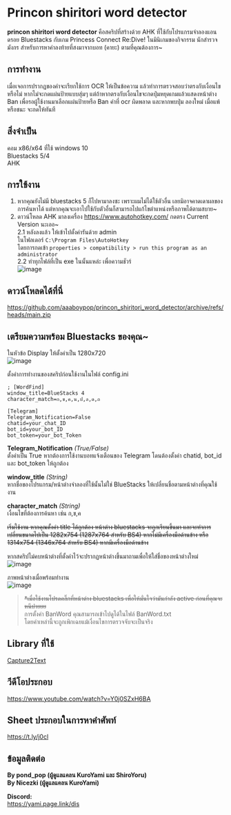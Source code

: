 # Princon shiritori word detector

**princon shiritori word detector** คือสคริปที่สร้างด้วย AHK ที่ใช้กับโปรแกรมจำลองแอนดรอย Bluestacks กับเกม Princess Connect Re:Dive! ในมินิเกมของกิจกรรม นักสำรวจมังกร สำหรับการหาคำลงท้ายที่สงมาจากบอท (คายะ) ตามที่คุณต้องการ~

## การทำงาน
เมื่อเจอการปรากฏของคำจะเรียกใช้การ OCR ให้เป็นข้อความ แล้วทำการตรวจสอบว่าตรงกับเงื่อนไขหรือไม่ หากไม่จะกดแผ่นป้ายแบบสุ่มๆ แต่ถ้าหากตรงกับเงื่อนไขจะกดปุ่มหยุดเกมแล้วแสดงหน้าต่าง Ban เพื่อรอผู้ใช้งานมาเลือกแผ่นป้ายหรือ Ban คำที่ ocr ผิดพลาด และหากพบปุ่ม ลองใหม่ เมื่อแพ้หรือชนะ จะกดให้ทันที

## สิ่งจำเป็น
คอม x86/x64 ที่ใช้ windows 10\
Bluestacks 5/4\
AHK

## การใช้งาน
1. หากคุณยังไม่มี bluestacks 5 ก็ไปหามาลงซะ เพราะผมไม่ได้ใช้ตัวอื่น เลยมิอาจคาดเดาผลของการค้นหาได้ แต่หากคุณจะเอาไปใช้กับตัวอื่นก็สามารถไปแก้ไขตำแหน่งหรือภาพได้ตามสบาย~
2. ดาวน์โหลด AHK มาลงเครื่อง https://www.autohotkey.com/ กดตรง Current Version นะเออ~\
	2.1   หลังลงแล้ว ให้เข้าไปตั้งค่ารันด้วย admin \
ในโฟลเดอร์ `C:\Program Files\AutoHotkey`\
โดยการกดเข้า `properties > compatibility > run this program as an administrator` \
	2.2   ทำทุกไฟล์ที่เป็น exe ในนั้นแหล่ะ เพื่อความชัวร์\
  ![image](https://user-images.githubusercontent.com/38764429/160011894-6b2c84fa-c170-4f9a-b144-5ddd03abbb76.png)



## ดาวน์โหลดได้ที่นี่
https://github.com/aaaboypop/princon_shiritori_word_detector/archive/refs/heads/main.zip



## เตรียมความพร้อม Bluestacks ของคุณ~ 
ในหัวข้อ Display ให้ตั้งค่าเป็น 1280x720\
![image](https://user-images.githubusercontent.com/38764429/160011941-7354b31f-df1f-4a85-a873-1bd3837c02f7.png)



ตั้งค่าการทำงานของสคริปก่อนใช้งานในไฟล์ config.ini

 
    ; [WordFind]
    window_title=BlueStacks 4
    character_match=ก,ข,ค,น,ป,ล,ด,ถ
    
    [Telegram]
    Telegram_Notification=False
    chatid=your_chat_ID
    bot_id=your_bot_ID
    bot_token=your_bot_Token
 

**Telegram_Notification** *(True/False)* \
ตั้งค่าเป็น True หากต้องการใช้งานบอทแจ้งเตือนของ Telegram โดนต้องตั้งค่า chatid, bot_id และ bot_token ให้ถูกต้อง

**window_title** *(String)* \
หากชื่อของโปรแกรม/หน้าต่างจำลองที่ใช้นั้นไม่ใช่ BlueStacks ให้เปลี่ยนชื่อตามหน้าต่างที่คุณใช้งาน

**character_match** *(String)* \
เงื่อนไขที่ต้องการค้นหา เช่น ก,ข,ค


~~เริ่มใช้งาน หากคุณตั้งค่า title ได้ถูกต้อง หน้าต่าง bluestacks จะถูกเรียนขึ้นมา และจะทำการเปลี่ยนขนาดไปเป็น 1282x754 (1287x764 สำหรับ BS4) หากไม่มีเครื่องมือด้านข้าง หรือ 1314x754 (1346x764 สำหรับ BS4) หากมีเครื่องมือด้านข้าง~~

หากสคริปไม่คบหน้าต่างที่ตั้งค่าไว้จะปรากฏหน้าต่างขึ้นมาถามเพื่อให้ใส่ชื่อของหน้าต่างใหม่ \
![image](https://user-images.githubusercontent.com/13348147/160551165-86d978a8-eb84-42bd-935f-eb1f1384edbc.png)

ภาพหน้าต่างเมื่อพร้อมทำงาน \
![image](https://user-images.githubusercontent.com/13348147/160550834-a5a4deec-5508-4468-9ac0-d641d04ae85a.png)


> ~~*เมื่อใช้งานโปรดคลิ๊กที่หน้าต่าง bluestacks เพื่อให้มั่นใจว่ามันกำลัง active ก่อนที่คุณจะหนีปายยย~~\
การตั้งค่า BanWord คุณสามารถเข้าไปดูได้ในไฟล์ BanWord.txt\
โดยคำเหล่านี้จะถูกเพิกเฉยแม้เงื่อนไขการตรวจจับจะเป็นจริง

## Library ที่ใช้
[Capture2Text](http://capture2text.sourceforge.net/ "Capture2Text")


## วีดีโอประกอบ
https://www.youtube.com/watch?v=Y0j0SZxH6BA


## Sheet ประกอบในการหาคำศัพท์
https://t.ly/j0cl



## ข้อมูลติดต่อ
**By pond_pop (ผู้ดูแลแคลน KuroYami และ ShiroYoru)**\
**By Nicezki (ผู้ดูแลแคลน KuroYami)**

**Discord:**\
https://yami.page.link/dis

